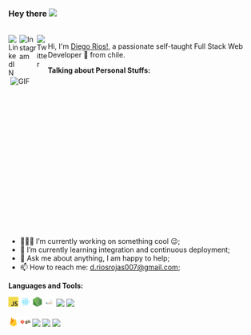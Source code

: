 ### Hey there <img src="https://media.giphy.com/media/hvRJCLFzcasrR4ia7z/giphy.gif" width="25px">
<br />
<a href="https://www.linkedin.com/in/4rfrefdfv/">
  <img align="left" alt="LinkedIN" width="22px" src="https://raw.githubusercontent.com/peterthehan/peterthehan/master/assets/linkedin.svg" />
</a>
<a href="https://www.instagram.com/nomekop007/">
  <img align="left" alt="Instagram" width="35px" src="https://anthoncode.com/wp-content/uploads/2019/07/logo-minimalist-instagram.png" />
</a>

<a href="https://twitter.com/DiegoRi59484382">
  <img align="left" alt="Twitter" width="22px" src="https://raw.githubusercontent.com/peterthehan/peterthehan/master/assets/twitter.svg" />
</a>


Hi, I'm [Diego Rios!](#), a passionate self-taught Full Stack Web Developer 🚀 from chile.

  <img align="right" alt="GIF" src="https://github.com/abhisheknaiidu/abhisheknaiidu/blob/master/code.gif?raw=true" width="500" height="320" />
  
**Talking about Personal Stuffs:**

- 👨🏽‍💻 I’m currently working on something cool :wink:;
- 🌱 I’m currently learning integration and continuous deployment; 
- 💬 Ask me about anything, I am happy to help;
- 📫 How to reach me: [d.riosrojas007@gmail.com](#);


**Languages and Tools:**  

<code><img height="20" src="https://raw.githubusercontent.com/github/explore/80688e429a7d4ef2fca1e82350fe8e3517d3494d/topics/javascript/javascript.png"></code>
<code><img height="20" src="https://raw.githubusercontent.com/github/explore/80688e429a7d4ef2fca1e82350fe8e3517d3494d/topics/react/react.png"></code>
<code><img height="20" src="https://raw.githubusercontent.com/github/explore/80688e429a7d4ef2fca1e82350fe8e3517d3494d/topics/nodejs/nodejs.png"></code>
<code><img height="20" src="https://raw.githubusercontent.com/github/explore/80688e429a7d4ef2fca1e82350fe8e3517d3494d/topics/mysql/mysql.png"></code>
<code><img height="20" src="https://encrypted-tbn0.gstatic.com/images?q=tbn:ANd9GcSUqj-FhOhZE45TctOgeneJop5njFuz4n9NCGUAxWUipc88MlI9xKzYivGR-wAcUGzWRNY&usqp=CAU"></code>
<code><img height="25" src="https://upload.wikimedia.org/wikipedia/commons/thumb/c/cf/Angular_full_color_logo.svg/2048px-Angular_full_color_logo.svg.png"></code>
</br></br>
<code><img height="20" src="https://raw.githubusercontent.com/github/explore/80688e429a7d4ef2fca1e82350fe8e3517d3494d/topics/firebase/firebase.png"></code>
<code><img height="20" src="https://raw.githubusercontent.com/github/explore/80688e429a7d4ef2fca1e82350fe8e3517d3494d/topics/git/git.png"></code>
<code><img height="20" src="https://cdn.quasar.dev/logo-v2/svg/logo.svg"></code>
<code><img height="20" src="https://upload.wikimedia.org/wikipedia/commons/thumb/9/95/Vue.js_Logo_2.svg/1200px-Vue.js_Logo_2.svg.png"></code>
<code><img height="23" src="https://logos-world.net/wp-content/uploads/2021/02/Docker-Symbol.png"></code>



